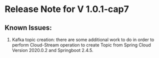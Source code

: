 # Release Note for V 1.0.1-cap7

## Known Issues:
1. Kafka topic creation: there are some additional work to do in order to perform Cloud-Stream operation to create
   Topic from Spring Cloud Version 2020.0.2 and Springboot 2.4.5. 
